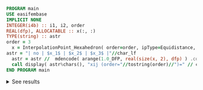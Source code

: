 ```fortran
PROGRAM main
USE easifembase
IMPLICIT NONE
INTEGER(i4b) :: i1, i2, order
REAL(dfp), ALLOCATABLE :: x(:, :)
TYPE(string) :: astr
order = 3
  x = InterpolationPoint_Hexahedron( order=order, ipType=Equidistance, layout="VEFC" )
astr = "| no | $x_1$ | $x_2$ | $x_3$ |"//char_lf
  astr = astr //  mdencode( arange(1.0_DFP, real(size(x, 2), dfp) ) .colconcat. TRANSPOSE(x))
  call display( astr%chars(), "xij (order="//tostring(order)//")=" // char_lf // char_lf )
END PROGRAM main
```

<details>
<summary>See results</summary>
<div>

xij (order=3)=

| no | $x_1$    | $x_2$    | $x_3$    |
| -- | -------- | -------- | -------- |
| 1  | -1       | -1       | -1       |
| 2  | 1        | -1       | -1       |
| 3  | 1        | 1        | -1       |
| 4  | -1       | 1        | -1       |
| 5  | -1       | -1       | 1        |
| 6  | 1        | -1       | 1        |
| 7  | 1        | 1        | 1        |
| 8  | -1       | 1        | 1        |
| 9  | -0.33333 | -1       | -1       |
| 10 | 0.33333  | -1       | -1       |
| 11 | -1       | -0.33333 | -1       |
| 12 | -1       | 0.33333  | -1       |
| 13 | -1       | -1       | -0.33333 |
| 14 | -1       | -1       | 0.33333  |
| 15 | 1        | -0.33333 | -1       |
| 16 | 1        | 0.33333  | -1       |
| 17 | 1        | -1       | -0.33333 |
| 18 | 1        | -1       | 0.33333  |
| 19 | 0.33333  | 1        | -1       |
| 20 | -0.33333 | 1        | -1       |
| 21 | 1        | 1        | -0.33333 |
| 22 | 1        | 1        | 0.33333  |
| 23 | -1       | 1        | -0.33333 |
| 24 | -1       | 1        | 0.33333  |
| 25 | -0.33333 | -1       | 1        |
| 26 | 0.33333  | -1       | 1        |
| 27 | -1       | -0.33333 | 1        |
| 28 | -1       | 0.33333  | 1        |
| 29 | 1        | -0.33333 | 1        |
| 30 | 1        | 0.33333  | 1        |
| 31 | 0.33333  | 1        | 1        |
| 32 | -0.33333 | 1        | 1        |
| 33 | -0.33333 | -0.33333 | -1       |
| 34 | -0.33333 | 0.33333  | -1       |
| 35 | 0.33333  | 0.33333  | -1       |
| 36 | 0.33333  | -0.33333 | -1       |
| 37 | -0.33333 | -0.33333 | 1        |
| 38 | 0.33333  | -0.33333 | 1        |
| 39 | 0.33333  | 0.33333  | 1        |
| 40 | -0.33333 | 0.33333  | 1        |
| 41 | -1       | -0.33333 | 0.33333  |
| 42 | -1       | -0.33333 | -0.33333 |
| 43 | -1       | 0.33333  | -0.33333 |
| 44 | -1       | 0.33333  | 0.33333  |
| 45 | 1        | -0.33333 | 0.33333  |
| 46 | 1        | 0.33333  | 0.33333  |
| 47 | 1        | 0.33333  | -0.33333 |
| 48 | 1        | -0.33333 | -0.33333 |
| 49 | 0.33333  | 1        | -0.33333 |
| 50 | -0.33333 | 1        | -0.33333 |
| 51 | -0.33333 | 1        | 0.33333  |
| 52 | 0.33333  | 1        | 0.33333  |
| 53 | -0.33333 | -1       | -0.33333 |
| 54 | 0.33333  | -1       | -0.33333 |
| 55 | 0.33333  | -1       | 0.33333  |
| 56 | -0.33333 | -1       | 0.33333  |
| 57 | -0.33333 | -0.33333 | -0.33333 |
| 58 | 0.33333  | -0.33333 | -0.33333 |
| 59 | 0.33333  | 0.33333  | -0.33333 |
| 60 | -0.33333 | 0.33333  | -0.33333 |
| 61 | -0.33333 | -0.33333 | 0.33333  |
| 62 | 0.33333  | -0.33333 | 0.33333  |
| 63 | 0.33333  | 0.33333  | 0.33333  |
| 64 | -0.33333 | 0.33333  | 0.33333  |

</div>
</details>
